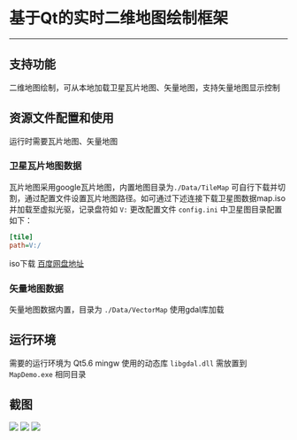 # 基于Qt的实时二维地图绘制框架

------

## 支持功能

二维地图绘制，可从本地加载卫星瓦片地图、矢量地图，支持矢量地图显示控制

## 资源文件配置和使用

运行时需要瓦片地图、矢量地图

### 卫星瓦片地图数据

瓦片地图采用google瓦片地图，内置地图目录为```./Data/TileMap``` 可自行下载并切割，通过配置文件设置瓦片地图路径。如可通过下述连接下载卫星图数据map.iso并加载至虚拟光驱，记录盘符如 ```V:``` 更改配置文件 ```config.ini``` 中卫星图目录配置如下：
```ini
[tile]
path=V:/
```
iso下载 [百度网盘地址](https://pan.baidu.com/s/1lLXLmtKrQhUOH_s1eW7ljA)


### 矢量地图数据

矢量地图数据内置，目录为 ```./Data/VectorMap``` 使用gdal库加载

## 运行环境
需要的运行环境为 Qt5.6 mingw 使用的动态库 ```libgdal.dll``` 需放置到 ```MapDemo.exe``` 相同目录

## 截图
![](https://github.com/XiaYingSuiFeng/MapByQt/blob/master/Data/ScreenShot/1.jpg)
![](https://github.com/XiaYingSuiFeng/MapByQt/blob/master/Data/ScreenShot/2.jpg)
![](https://github.com/XiaYingSuiFeng/MapByQt/blob/master/Data/ScreenShot/3.jpg)
